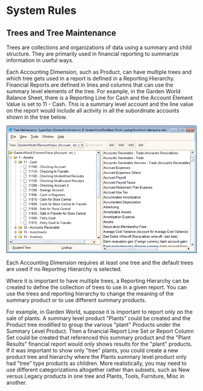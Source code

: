 # System Rules

## Trees and Tree Maintenance

Trees are collections and organizations of data using a summary and child structure.  They are primarily used in financial reporting to summarize information in useful ways.

Each Accounting Dimension, such as Product, can have multiple trees and which tree gets used in a report is defined in a Reporting Hierarchy.  Financial Reports are defined in lines and columns that can use the summary level elements of the tree.  For example, in the Garden World Balance Sheet, there is a Reporting Line for Cash and the Account Element Value is set to 11 - Cash.  This is a summary level account and the line value on the report would include all activity in all the subordinate accounts shown in the tree below.

![](../../../.gitbook/assets/image%20%2810%29.png)

Each Accounting Dimension requires at least one tree and the default trees are used if no Reporting Hierarchy is selected.

Where it is important to have multiple trees, a Reporting Hierarchy can be created to define the collection of trees to use in a given report.  You can use the trees and reporting hierarchy to change the meaning of the summary product or to use different summary products.

For example, in Garden World, suppose it is important to report only on the sale of plants.  A summary level product "Plants" could be created and the Product tree modified to group the various "plant" Products under the Summary Level Product.  Then a financial Report Line Set or Report Column Set could be created that referenced this summary product and the "Plant Results" financial report would only shows results for the "plant" products.  If it was important to show only "tree" plants, you could create a new product tree and hierarchy where the Plants summary level product only had "tree" type products as children.  More realistically, you may need to use different categorizations altogether rather than subsets, such as New versus Legacy products in one tree and Plants, Tools, Furniture, Misc in another.

